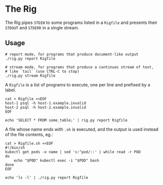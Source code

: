The Rig
===

The Rig pipes `STDIN` to some programs listed in a `Rigfile` and presents their `STDOUT` and `STDERR`
in a single stream.

Usage
---

```shell
# report mode, for programs that produce document-like output
./rig.py report Rigfile

# stream mode, for programs that produce a continuos stream of text,
# like `tail` (use CTRL-C to stop)
./rig.py stream Rigfile
```

A `Rigfile` is a list of programs to execute, one per line and prefixed by a label.

```
cat > Rigfile <<EOF
host-1 psql -h host-1.example.invalid
host-2 psql -h host-2.example.invalid
EOF

echo 'SELECT * FROM some_table;' | rig.py report Rigfile
```

A file whose name ends with `.sh` is executed, and the output is used instead of the file
contents, eg.:

```
cat > Rigfile.sh <<EOF
#!/bin/sh
kubectl get pods -o name | sed 's:^pod/::' | while read -r POD
do
    echo "$POD" kubectl exec -i "$POD" bash
done
EOF

echo 'ls -l' | ./rig.py report Rigfile
```
